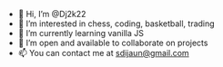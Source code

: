 - 👋 Hi, I’m @Dj2k22 
- 👀 I’m interested in chess, coding, basketball, trading
- 🌱 I’m currently learning vanilla JS
- 💞️ I’m open and available to collaborate on projects
- 📫 You can contact me at sdijaun@gmail.com

<!---
Dj2k22/Dj2k22 is a ✨ special ✨ repository because its `README.md` (this file) appears on your GitHub profile.
You can click the Preview link to take a look at your changes.
--->
